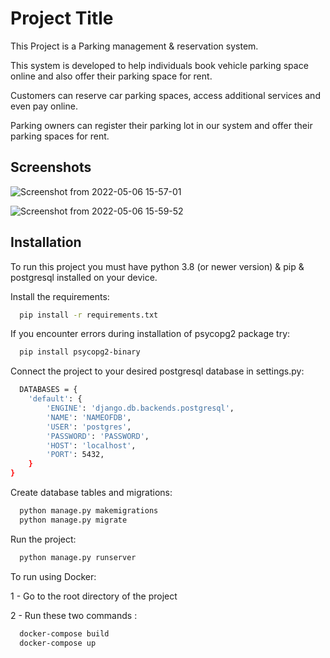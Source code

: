 # Project Title

This Project is a Parking management & reservation system.

This system is developed to help individuals book vehicle parking space online and also offer their parking space for rent.

Customers can reserve car parking spaces, access additional services and even pay online.

Parking owners can register their parking lot in our system and offer their parking spaces for rent.

## Screenshots
![Screenshot from 2022-05-06 15-57-01](https://user-images.githubusercontent.com/46793124/167123039-6c41ba3d-41e3-4907-a926-4c88fd42b1f2.png)

![Screenshot from 2022-05-06 15-59-52](https://user-images.githubusercontent.com/46793124/167123399-b60c5b07-dec1-4084-8a90-f781bedcc8bd.png)

## Installation

To run this project you must have python 3.8 (or newer version) & pip & postgresql installed on your device.

Install the requirements:
```bash
  pip install -r requirements.txt
```

If you encounter errors during installation of psycopg2 package try:
```bash
  pip install psycopg2-binary
```

Connect the project to your desired postgresql database in settings.py:
```bash
  DATABASES = {
    'default': {
        'ENGINE': 'django.db.backends.postgresql',
        'NAME': 'NAMEOFDB',
        'USER': 'postgres',
        'PASSWORD': 'PASSWORD',
        'HOST': 'localhost',
        'PORT': 5432,
    }
}
```
Create database tables and migrations:
```bash
  python manage.py makemigrations
  python manage.py migrate
```

Run the project:
```bash
  python manage.py runserver
```

To run using Docker:

1 - Go to the root directory of the project

2 - Run these two commands :
```bash
  docker-compose build
  docker-compose up
```
